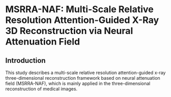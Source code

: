 # MSRRA-NAF: Multi-Scale Relative Resolution Attention-Guided X-Ray 3D Reconstruction via Neural Attenuation Field
## Introduction
This study describes a multi-scale relative resolution attention-guided x-ray three-dimensional reconstruction framework based on neural attenuation field (MSRRA-NAF), which is mainly applied in the three-dimensional reconstruction of medical images.
